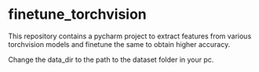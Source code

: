 # finetune_torchvision
This repository contains a pycharm project to extract features from various torchvision models and finetune the same to obtain higher accuracy. 

Change the data_dir to the path to the dataset folder in your pc. 
